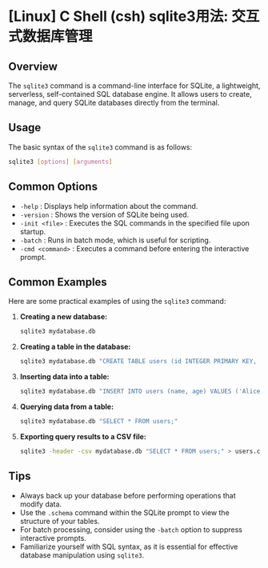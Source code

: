 # [Linux] C Shell (csh) sqlite3用法: 交互式数据库管理

## Overview
The `sqlite3` command is a command-line interface for SQLite, a lightweight, serverless, self-contained SQL database engine. It allows users to create, manage, and query SQLite databases directly from the terminal.

## Usage
The basic syntax of the `sqlite3` command is as follows:

```bash
sqlite3 [options] [arguments]
```

## Common Options
- `-help` : Displays help information about the command.
- `-version` : Shows the version of SQLite being used.
- `-init <file>` : Executes the SQL commands in the specified file upon startup.
- `-batch` : Runs in batch mode, which is useful for scripting.
- `-cmd <command>` : Executes a command before entering the interactive prompt.

## Common Examples
Here are some practical examples of using the `sqlite3` command:

1. **Creating a new database:**
   ```bash
   sqlite3 mydatabase.db
   ```

2. **Creating a table in the database:**
   ```bash
   sqlite3 mydatabase.db "CREATE TABLE users (id INTEGER PRIMARY KEY, name TEXT, age INTEGER);"
   ```

3. **Inserting data into a table:**
   ```bash
   sqlite3 mydatabase.db "INSERT INTO users (name, age) VALUES ('Alice', 30);"
   ```

4. **Querying data from a table:**
   ```bash
   sqlite3 mydatabase.db "SELECT * FROM users;"
   ```

5. **Exporting query results to a CSV file:**
   ```bash
   sqlite3 -header -csv mydatabase.db "SELECT * FROM users;" > users.csv
   ```

## Tips
- Always back up your database before performing operations that modify data.
- Use the `.schema` command within the SQLite prompt to view the structure of your tables.
- For batch processing, consider using the `-batch` option to suppress interactive prompts.
- Familiarize yourself with SQL syntax, as it is essential for effective database manipulation using `sqlite3`.